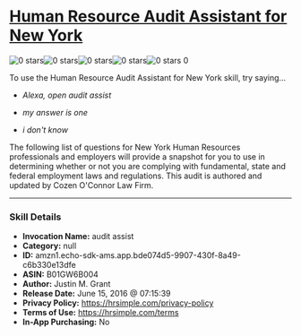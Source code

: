 # [Human Resource Audit Assistant for New York](http://alexa.amazon.com/#skills/amzn1.echo-sdk-ams.app.bde074d5-9907-430f-8a49-c6b330e13dfe)
![0 stars](../../images/ic_star_border_black_18dp_1x.png)![0 stars](../../images/ic_star_border_black_18dp_1x.png)![0 stars](../../images/ic_star_border_black_18dp_1x.png)![0 stars](../../images/ic_star_border_black_18dp_1x.png)![0 stars](../../images/ic_star_border_black_18dp_1x.png) 0

To use the Human Resource Audit Assistant for New York skill, try saying...

* *Alexa, open audit assist*

* *my answer is one*

* *i don't know*

The following list of questions for New York Human Resources professionals and employers will provide a snapshot for you to use in determining whether or not you are complying with fundamental, state and federal employment laws and regulations.  This audit is authored and updated by Cozen O'Connor Law Firm.

***

### Skill Details

* **Invocation Name:** audit assist
* **Category:** null
* **ID:** amzn1.echo-sdk-ams.app.bde074d5-9907-430f-8a49-c6b330e13dfe
* **ASIN:** B01GW6B004
* **Author:** Justin M. Grant
* **Release Date:** June 15, 2016 @ 07:15:39
* **Privacy Policy:** https://hrsimple.com/privacy-policy
* **Terms of Use:** https://hrsimple.com/terms
* **In-App Purchasing:** No
